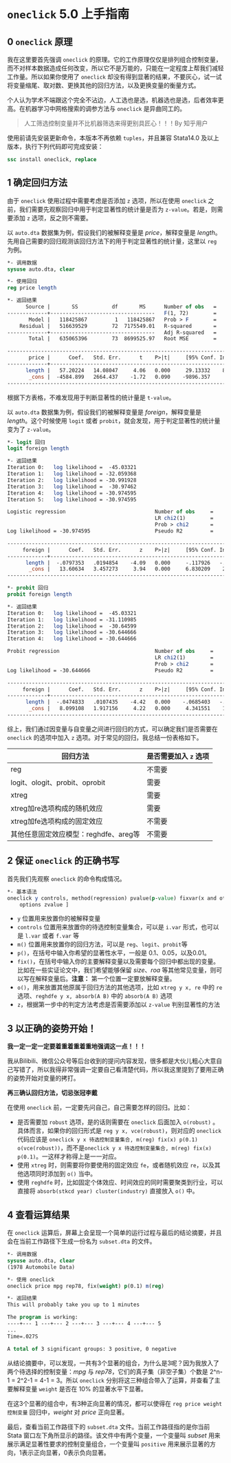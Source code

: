 # `oneclick` 5.0 上手指南

## 0 `oneclick` 原理

我在这里要首先强调 `oneclick` 的原理。它的工作原理仅仅是排列组合控制变量，而不对样本数据造成任何改变，所以它不是万能的，只能在一定程度上帮我们减轻工作量。所以如果你使用了 `oneclick` 却没有得到显著的结果，不要灰心，试一试将变量缩尾、取对数、更换其他的回归方法，以及更换变量的衡量方式。

个人认为学术不端跟这个完全不沾边，人工选也是选，机器选也是选，后者效率更高。在机器学习中网格搜索的调参方法与 `oneclick` 是异曲同工的。

>  人工筛选控制变量并不比机器筛选来得更别具匠心！！！By 知乎用户

使用前请先安装更新命令，本版本不再依赖 `tuples`，并且兼容 Stata14.0 及以上版本，执行下列代码即可完成安装：

```stata
ssc install oneclick, replace
```

## 1 确定回归方法

由于 `oneclick` 使用过程中需要考虑是否添加 `z` 选项，所以在使用 `oneclick` 之前，我们需要先观察回归中用于判定显著性的统计量是否为 `z-value`。若是，则需要添加 `z` 选项，反之则不需要。

以 `auto.dta` 数据集为例，假设我们的被解释变量是 *price*，解释变量是 *length*。先用自己需要的回归观测该回归方法下的用于判定显著性的统计量，这里以 `reg` 为例。

```stata
*- 调用数据
sysuse auto.dta, clear

*- 使用回归
reg price length

*- 返回结果
      Source |       SS           df       MS      Number of obs   =        74
-------------+----------------------------------   F(1, 72)        =     16.50
       Model |   118425867         1   118425867   Prob > F        =    0.0001
    Residual |   516639529        72  7175549.01   R-squared       =    0.1865
-------------+----------------------------------   Adj R-squared   =    0.1752
       Total |   635065396        73  8699525.97   Root MSE        =    2678.7

------------------------------------------------------------------------------
       price |      Coef.   Std. Err.      t    P>|t|     [95% Conf. Interval]
-------------+----------------------------------------------------------------
      length |   57.20224   14.08047     4.06   0.000     29.13332    85.27115
       _cons |  -4584.899   2664.437    -1.72   0.090    -9896.357     726.559
------------------------------------------------------------------------------
```

根据下方表格，不难发现用于判断显著性的统计量是 `t-value`。

以 `auto.dta` 数据集为例，假设我们的被解释变量是 *foreign*，解释变量是 *length*。这个时候使用 `logit` 或者 `probit`，就会发现，用于判定显著性的统计量变为了 `z-value`。

```stata
*- logit 回归
logit foreign length

*- 返回结果
Iteration 0:   log likelihood =  -45.03321  
Iteration 1:   log likelihood = -32.059368  
Iteration 2:   log likelihood = -30.991928  
Iteration 3:   log likelihood =  -30.97462  
Iteration 4:   log likelihood = -30.974595  
Iteration 5:   log likelihood = -30.974595  

Logistic regression                             Number of obs     =         74
                                                LR chi2(1)        =      28.12
                                                Prob > chi2       =     0.0000
Log likelihood = -30.974595                     Pseudo R2         =     0.3122

------------------------------------------------------------------------------
     foreign |      Coef.   Std. Err.      z    P>|z|     [95% Conf. Interval]
-------------+----------------------------------------------------------------
      length |  -.0797353   .0194854    -4.09   0.000     -.117926   -.0415447
       _cons |   13.60634   3.457273     3.94   0.000     6.830209    20.38247
------------------------------------------------------------------------------

*- probit 回归
probit foreign length

*- 返回结果
Iteration 0:   log likelihood =  -45.03321  
Iteration 1:   log likelihood = -31.110985  
Iteration 2:   log likelihood =  -30.64599  
Iteration 3:   log likelihood = -30.644666  
Iteration 4:   log likelihood = -30.644666  

Probit regression                               Number of obs     =         74
                                                LR chi2(1)        =      28.78
                                                Prob > chi2       =     0.0000
Log likelihood = -30.644666                     Pseudo R2         =     0.3195

------------------------------------------------------------------------------
     foreign |      Coef.   Std. Err.      z    P>|z|     [95% Conf. Interval]
-------------+----------------------------------------------------------------
      length |  -.0474833   .0107435    -4.42   0.000    -.0685403   -.0264264
       _cons |   8.099108   1.917156     4.22   0.000     4.341551    11.85667
------------------------------------------------------------------------------
```

综上，我们通过因变量与自变量之间进行回归的方式，可以确定我们是否需要在 `oneclick` 的选项中加入 `z` 选项。对于常见的回归，我总结一份表格如下。

| 回归方法                              | 是否需要加入 `z` 选项 |
| ------------------------------------- | --------------------- |
| reg                                   | 不需要                |
| logit、ologit、probit、oprobit        | 需要                  |
| xtreg                                 | 需要                  |
| xtreg加re选项构成的随机效应           | 需要                  |
| xtreg加fe选项构成的固定效应           | 不需要                |
| 其他任意固定效应模型：reghdfe、areg等 | 不需要                |

## 2 保证 `oneclick` 的正确书写

首先我们先观察 `oneclick` 的命令构成情况。

```stata
*- 基本语法
oneclick y controls, method(regression) pvalue(p-value) fixvar(x and other FE) [
    options zvalue ]
```

- `y` 位置用来放置你的被解释变量
- `controls` 位置用来放置你的待选控制变量集合，可以是 `i.var` 形式，也可以是 `l.var` 或者 `f.var` 等
- `m()` 位置用来放置你的回归方法，可以是 `reg`、`logit`、`probit`等
- `p()`，在括号中输入你希望的显著性水平，一般是 0.1、0.05，以及0.01。
- `fix()`，在括号中输入你的主要解释变量以及需要每个回归中都出现的变量。比如在一些实证论文中，我们希望能够保留 *size*、*roa* 等其他常见变量，则可以写在解释变量后。**注意：** 第一个位置一定要放解释变量。
- `o()`，用来放置其他原属于回归方法的其他选项，比如 `xtreg y x, re` 中的 `re` 选项、`reghdfe y x, absorb(A B)` 中的 `absorb(A B)` 选项
- `z`，根据第一步中的判定方法考虑是否需要添加以 `z-value` 判别显著性的方法

## 3 以正确的姿势开始！

**我一定一定一定要着重着重着重地强调这一点！！！**

我从Bilibili、微信公众号等后台收到的提问内容发现，很多都是大伙儿粗心大意自己写错了，所以我得非常强调一定要自己看清楚代码，所以我这里提到了要用正确的姿势开始对变量的拷打。

**再三确认回归方法，切忌张冠李戴**

在使用 `oneclick` 前，一定要先问自己，自己需要怎样的回归。比如：

- 是否需要加 `robust` 选项，是的话则需要在 `oneclick` 后面加入 `o(robust)` 。具体而言，如果你的回归形式是 `reg y x, vce(robust)`，则对应的 `oneclick` 代码应该是 `oneclick y x 待选控制变量集合, m(reg) fix(x) p(0.1) o(vce(robust))`，而不是`oneclick y x 待选控制变量集合, m(reg) fix(x) p(0.1)`。一这样才称得上是一一对应。
- 使用 `xtreg` 时，则需要将你要使用的固定效应 `fe`，或者随机效应 `re`，以及其他选项同时添加到 `o()` 当中。
- 使用 `reghdfe` 时，比如固定个体效应、时间效应的同时需要聚类到行业，可以直接将 `absorb(stkcd year) cluster(industry)` 直接放入 `o()` 中。

## 4 查看运算结果

在 `oneclick` 运算后，屏幕上会呈现一个简单的运行过程与最后的结论摘要，并且会在当前工作路径下生成一份名为 `subset.dta` 的文件。

```stata
*- 调用数据
sysuse auto.dta, clear
(1978 Automobile Data)

*- 使用 oneclick
oneclick price mpg rep78, fix(weight) p(0.1) m(reg)

*- 返回结果
This will probably take you up to 1 minutes

The program is working:
----+--- 1 ---+--- 2 ---+--- 3 ---+--- 4 ---+--- 5 
...
Time=.027S

A total of 3 significant groups: 3 positive, 0 negative
```

从结论摘要中，可以发现，一共有3个显著的组合，为什么是3呢？因为我放入了两个待选择的控制变量：*mpg* 与 *rep78*，它们的真子集（非空子集）个数是 2^n-1 = 2^2-1 = 4-1 = 3。所以 `oneclick` 分别将这三种组合带入了运算，并查看了主要解释变量 `weight` 是否在 10% 的显著水平下显著。

在这3个显著的组合中，有3种正向显著的情况，都可以使得在 `reg price weight 控制变量` 回归中，*weight* 对 *price* 正向显著。

最后，查看当前工作路径下的 `subset.dta` 文件。当前工作路径指的是你当前 Stata 窗口左下角所显示的路径。该文件中有两个变量，一个变量叫 *subset* 用来展示满足显著性要求的控制变量组合，一个变量叫 `positive` 用来展示显著的方向，1表示正向显著，0表示负向显著。